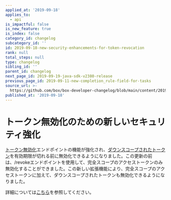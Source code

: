 ```yaml
---
applied_at: '2019-09-18'
applies_to:
  - api
is_impactful: false
is_new_feature: true
is_index: false
category_id: changelog
subcategory_id: ''
id: 2019-09-18-new-security-enhancements-for-token-revocation
rank: null
total_steps: null
type: changelog
sibling_id: ''
parent_id: changelog
next_page_id: 2019-09-19-java-sdk-v2380-release
previous_page_id: 2019-09-11-new-completion_rule-field-for-tasks
source_url: >-
  https://github.com/box/box-developer-changelog/blob/main/content/2019/09-18-new-security-enhancements-for-token-revocation.md
published_at: '2019-09-18'
---
```

# トークン無効化のための新しいセキュリティ強化

[トークン無効化](endpoint://post-oauth2-revoke/)エンドポイントの機能が強化され、[ダウンスコープされたトークン](guides://authentication/access-tokens/downscope)を有効期限が切れる前に無効化できるようになりました。この更新の前は、/revokeエンドポイントを使用して、完全スコープのアクセストークンのみ無効化することができました。この新しい拡張機能により、完全スコープのアクセストークンに加えて、ダウンスコープされたトークンも無効化できるようになりました。

詳細については[こちら][blog_token_revocation]を参照してください。

[blog_token_revocation]: https://medium.com/box-developer-blog/new-security-enhancements-for-revoking-access-tokens-79b9960a7ce2

